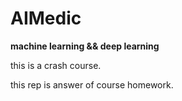 # AIMedic

**machine learning && deep learning**

this is a crash course.

this rep is answer of course homework.

